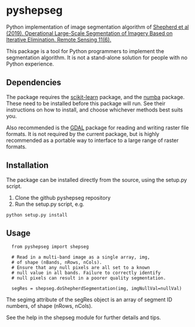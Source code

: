 # pyshepseg
Python implementation of image segmentation algorithm of 
[Shepherd et al (2019). Operational Large-Scale Segmentation of Imagery 
Based on Iterative Elimination. Remote Sensing 11(6).](https://www.mdpi.com/2072-4292/11/6/658) 

This package is a tool for Python programmers to implement the segmentation 
algorithm. It is not a stand-alone solution for people with no Python
experience. 

## Dependencies
The package requires the [scikit-learn](https://scikit-learn.org/) package,
and the [numba](https://numba.pydata.org/) package. These need to be installed
before this package will run. See their instructions on how to install, and
choose whichever methods best suits you. 

Also recommended is the [GDAL](https://gdal.org/) package for reading and 
writing raster file formats. It is not required by the current package, 
but is highly recommended as a portable way to interface 
to a large range of raster formats. 

## Installation
The package can be installed directly from the source, using the 
setup.py script. 

1. Clone the github pyshepseg repository
2. Run the setup.py script, e.g.
```
python setup.py install
```

## Usage

```
  from pyshepseg import shepseg

  # Read in a multi-band image as a single array, img,
  # of shape (nBands, nRows, nCols). 
  # Ensure that any null pixels are all set to a known 
  # null value in all bands. Failure to correctly identify 
  # null pixels can result in a poorer quality segmentation. 

  segRes = shepseg.doShepherdSegmentation(img, imgNullVal=nullVal)
```
    
The segimg attribute of the segRes object is an array
of segment ID numbers, of shape (nRows, nCols). 

See the help in the shepseg module for further details and tips. 


